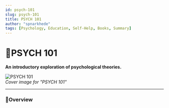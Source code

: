 ```yaml
---
id: psych-101
slug: psych-101
title: PSYCH 101
author: "spnarkhede"
tags: [Psychology, Education, Self-Help, Books, Summary]
---
```


# 📒PSYCH 101

**An introductory exploration of psychological theories.**

![PSYCH 101](/books/covers/psych101.jpg)  
*Cover image for "PSYCH 101"*

---

### 📖Overview
